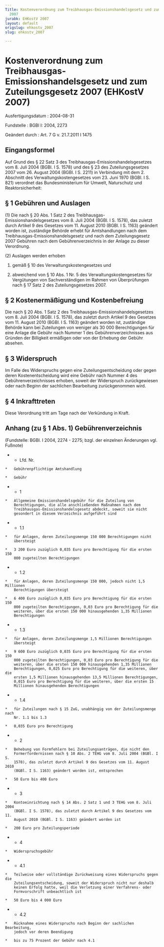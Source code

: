 ```yaml
---
Title: Kostenverordnung zum Treibhausgas-Emissionshandelsgesetz und zum Zuteilungsgesetz
  2007
jurabk: EHKostV 2007
layout: default
origslug: ehkostv_2007
slug: ehkostv_2007

---
```


# Kostenverordnung zum Treibhausgas-Emissionshandelsgesetz und zum Zuteilungsgesetz 2007 (EHKostV 2007)

Ausfertigungsdatum
:   2004-08-31

Fundstelle
:   BGBl I: 2004, 2273

Geändert durch
:   Art. 7 G v. 21.7.2011 I 1475



## Eingangsformel

Auf Grund des § 22 Satz 3 des Treibhausgas-Emissionshandelsgesetzes
vom 8. Juli 2004 (BGBl. I S. 1578) und des § 23 des Zuteilungsgesetzes
2007 vom 26. August 2004 (BGBl. I S. 2211) in Verbindung mit dem 2.
Abschnitt des Verwaltungskostengesetzes vom 23. Juni 1970 (BGBl. I S.
821) verordnet das Bundesministerium für Umwelt, Naturschutz und
Reaktorsicherheit:


## § 1 Gebühren und Auslagen

(1) Die nach § 20 Abs. 1 Satz 2 des Treibhausgas-
Emissionshandelsgesetzes vom 8. Juli 2004 (BGBl. I S. 1578), das
zuletzt durch Artikel 9 des Gesetzes vom 11. August 2010 (BGBl. I S.
1163) geändert worden ist, zuständige Behörde erhebt für
Amtshandlungen nach dem Treibhausgas-Emissionshandelsgesetz und nach
dem Zuteilungsgesetz 2007 Gebühren nach dem Gebührenverzeichnis in der
Anlage zu dieser Verordnung.

(2) Auslagen werden erhoben

1.  gemäß § 10 des Verwaltungskostengesetzes und


2.  abweichend von § 10 Abs. 1 Nr. 5 des Verwaltungskostengesetzes für
    Vergütungen von Sachverständigen im Rahmen von Überprüfungen nach § 17
    Satz 2 des Zuteilungsgesetzes 2007.





## § 2 Kostenermäßigung und Kostenbefreiung

Die nach § 20 Abs. 1 Satz 2 des Treibhausgas-Emissionshandelsgesetzes
vom 8. Juli 2004 (BGBl. I S. 1578), das zuletzt durch Artikel 9 des
Gesetzes vom 11. August 2010 (BGBl. I S. 1163) geändert worden ist,
zuständige Behörde kann bei Zuteilungen von weniger als 30 000
Berechtigungen für eine Anlage die Gebühr nach Nummer 1 des
Gebührenverzeichnisses aus Gründen der Billigkeit ermäßigen oder von
der Erhebung der Gebühr absehen.


## § 3 Widerspruch

Im Falle des Widerspruchs gegen eine Zuteilungsentscheidung oder gegen
deren Kostenentscheidung wird eine Gebühr nach Nummer 4 des
Gebührenverzeichnisses erhoben, soweit der Widerspruch zurückgewiesen
oder nach Beginn der sachlichen Bearbeitung zurückgenommen wird.


## § 4 Inkrafttreten

Diese Verordnung tritt am Tage nach der Verkündung in Kraft.


## Anhang (zu § 1 Abs. 1) Gebührenverzeichnis

(Fundstelle: BGBl. I 2004, 2274 - 2275;
bzgl. der einzelnen Änderungen vgl. Fußnote)

*    *   Lfd. Nr.

    *   Gebührenpflichtige Amtshandlung

    *   Gebühr


*    *   1

    *   Allgemeine Emissionshandelsgebühr für die Zuteilung von
        Berechtigungen, die alle anschließenden Maßnahmen nach dem
        Treibhausgas-Emissionshandelsgesetz abdeckt, soweit sie nicht
        gesondert in diesem Verzeichnis aufgeführt sind


*    *   1.1

    *   für Anlagen, deren Zuteilungsmenge 150 000 Berechtigungen nicht
        übersteigt

    *   3 200 Euro zuzüglich 0,035 Euro pro Berechtigung für die ersten 150
        000 zugeteilten Berechtigungen


*    *   1.2

    *   für Anlagen, deren Zuteilungsmenge 150 000, jedoch nicht 1,5 Millionen
        Berechtigungen übersteigt

    *   6 400 Euro zuzüglich 0,035 Euro pro Berechtigung für die ersten 150
        000 zugeteilten Berechtigungen, 0,03 Euro pro Berechtigung für die
        weiteren, über die ersten 150 000 hinausgehenden 1,35 Millionen
        Berechtigungen


*    *   1.3

    *   für Anlagen, deren Zuteilungsmenge 1,5 Millionen Berechtigungen
        übersteigt

    *   9 600 Euro zuzüglich 0,035 Euro pro Berechtigung für die ersten 150
        000 zugeteilten Berechtigungen, 0,03 Euro pro Berechtigung für die
        weiteren, über die ersten 150 000 hinausgehenden 1,35 Millionen
        Berechtigungen, 0,025 Euro pro Berechtigung für die weiteren, über die
        ersten 1,5 Millionen hinausgehenden 13,5 Millionen Berechtigungen,
        0,015 Euro pro Berechtigung für die weiteren, über die ersten 15
        Millionen hinausgehenden Berechtigungen


*    *   1.4

    *   für Zuteilungen nach § 15 ZuG, unabhängig von der Zuteilungsmenge nach
        Nr. 1.1 bis 1.3

    *   0,035 Euro pro Berechtigung


*    *   2

    *   Behebung von Formfehlern bei Zuteilungsanträgen, die nicht den
        Formerfordernissen nach § 10 Abs. 2 TEHG vom 8. Juli 2004 (BGBl. I S.
        1578), das zuletzt durch Artikel 9 des Gesetzes vom 11. August 2010
        (BGBl. I S. 1163) geändert worden ist, entsprechen

    *   50 Euro bis 400 Euro


*    *   3

    *   Kontoeinrichtung nach § 14 Abs. 2 Satz 1 und 3 TEHG vom 8. Juli 2004
        (BGBl. I S. 1578), das zuletzt durch Artikel 9 des Gesetzes vom 11.
        August 2010 (BGBl. I S. 1163) geändert worden ist

    *   200 Euro pro Zuteilungsperiode


*    *   4

    *   Widerspruchsgebühr


*    *   4.1

    *   Teilweise oder vollständige Zurückweisung eines Widerspruchs gegen die
        Zuteilungsentscheidung, soweit der Widerspruch nicht nur deshalb
        keinen Erfolg hatte, weil die Verletzung einer Verfahrens- oder
        Formvorschrift unbeachtlich ist

    *   50 Euro bis 4 000 Euro


*    *   4.2

    *   Rücknahme eines Widerspruchs nach Beginn der sachlichen Bearbeitung,
        jedoch vor deren Beendigung

    *   bis zu 75 Prozent der Gebühr nach 4.1




